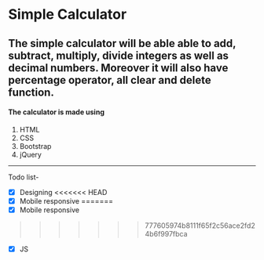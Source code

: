 # **Simple Calculator**
The simple calculator will be able able to add, subtract, multiply, divide integers as well as decimal numbers. Moreover it will also have percentage operator, all clear and delete function.  
---
#### The calculator is made using
1. HTML
1. CSS
1. Bootstrap
1. jQuery
---
Todo list-  
- [x] Designing
<<<<<<< HEAD
- [x] Mobile responsive
=======
- [x] Mobile responsive 
>>>>>>> 777605974b8111f65f2c56ace2fd24b6f997fbca
- [x] JS 
